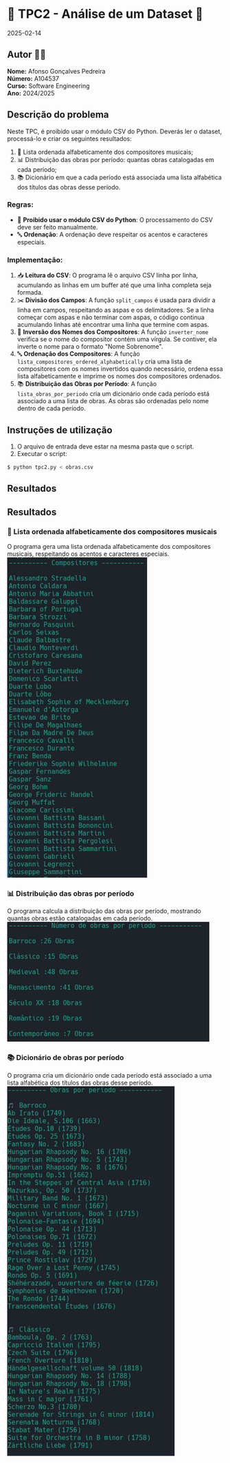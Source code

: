 # 🎵 TPC2 - Análise de um Dataset 🎵

2025-02-14

## Autor 🧑‍💻 
**Nome:** Afonso Gonçalves Pedreira  
**Número:** A104537  
**Curso:** Software Engineering  
**Ano:** 2024/2025  

## Descrição do problema

Neste TPC, é proibido usar o módulo CSV do Python. Deverás ler o dataset, processá-lo e criar os seguintes resultados:
1. 📜 Lista ordenada alfabeticamente dos compositores musicais;
2. 📊 Distribuição das obras por período: quantas obras catalogadas em cada período;
3. 📚 Dicionário em que a cada período está associada uma lista alfabética dos títulos das obras desse período.

### Regras:
- 🚫 **Proibido usar o módulo CSV do Python**: O processamento do CSV deve ser feito manualmente.
- 🔤 **Ordenação**: A ordenação deve respeitar os acentos e caracteres especiais.

### Implementação:
1. 📥 **Leitura do CSV**: O programa lê o arquivo CSV linha por linha, acumulando as linhas em um buffer até que uma linha completa seja formada. 
2. ✂️ **Divisão dos Campos**: A função `split_campos` é usada para dividir a linha em campos, respeitando as aspas e os delimitadores. Se a linha começar com aspas e não terminar com aspas, o código continua acumulando linhas até encontrar uma linha que termine com aspas.
3. 🔄 **Inversão dos Nomes dos Compositores**: A função `inverter_nome` verifica se o nome do compositor contém uma vírgula. Se contiver, ela inverte o nome para o formato "Nome Sobrenome".
4. 🔤 **Ordenação dos Compositores**: A função `lista_compositores_ordered_alphabetically` cria uma lista de compositores com os nomes invertidos quando necessário, ordena essa lista alfabeticamente e imprime os nomes dos compositores ordenados.
5. 📚 **Distribuição das Obras por Período**: A função `lista_obras_por_periodo` cria um dicionário onde cada período está associado a uma lista de obras. As obras são ordenadas pelo nome dentro de cada período.

## Instruções de utilização

1. O arquivo de entrada deve estar na mesma pasta que o script.
2. Executar o script:

```sh
$ python tpc2.py < obras.csv
```

## Resultados

## Resultados

### 📜 Lista ordenada alfabeticamente dos compositores musicais
O programa gera uma lista ordenada alfabeticamente dos compositores musicais, respeitando os acentos e caracteres especiais.
![Lista de Compositores](./assets/compositores.png)

### 📊 Distribuição das obras por período
O programa calcula a distribuição das obras por período, mostrando quantas obras estão catalogadas em cada período.
![Obras por período](./assets/obras_periodo.png)

### 📚 Dicionário de obras por período
O programa cria um dicionário onde cada período está associado a uma lista alfabética dos títulos das obras desse período.
![Obras ordenadas por período](./assets/obras.png)

